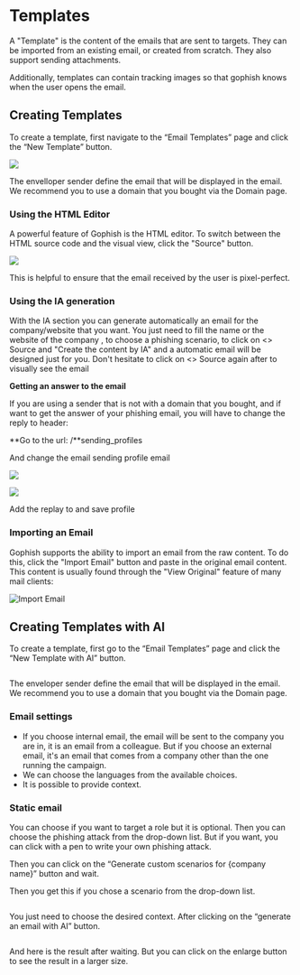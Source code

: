 # Templates

A "Template" is the content of the emails that are sent to targets. They can be imported from an existing email, or created from scratch. They also support sending attachments.

Additionally, templates can contain tracking images so that gophish knows when the user opens the email.

## Creating Templates

To create a template, first navigate to the “Email Templates” page and click the “New Template” button.

![](<../.gitbook/assets/image (2).png>)

The envelloper sender define the email that will be displayed in the email. We recommend you to use a domain that you bought via the Domain page.&#x20;

### Using the HTML Editor

A powerful feature of Gophish is the HTML editor. To switch between the HTML source code and the visual view, click the "Source" button.

![](<../.gitbook/assets/image (1) (1).png>)

This is helpful to ensure that the email received by the user is pixel-perfect.

### Using the IA generation

With the IA section you can generate automatically an email for the company/website that you want. You just need to fill the name or the website of the company , to choose a phishing scenario, to click on <> Source and "Create the content by IA"  and a automatic email will be designed just for you. Don't hesitate to click on <> Source again after to visually see the email&#x20;





**Getting an answer to the email**

If you are using a sender that is not with a domain that you bought, and if want to get the answer of your phishing email, you will have to change the reply to header:

**Go to the url:  /**sending\_profiles

And change the email sending profile email

![](../.gitbook/assets/image.png)



![](<../.gitbook/assets/image (1).png>)



Add the replay to and save profile

### Importing an Email

Gophish supports the ability to import an email from the raw content. To do this, click the "Import Email" button and paste in the original email content. This content is usually found through the "View Original" feature of many mail clients:

![Import Email](https://imgur.com/QAZCrHu.png)

## Creating Templates with AI&#x20;

To create a template, first go to the “Email Templates” page and click the “New Template with AI” button.

<figure><img src="../.gitbook/assets/image (8).png" alt=""><figcaption></figcaption></figure>

The enveloper sender define the email that will be displayed in the email. We recommend you to use a domain that you bought via the Domain page.&#x20;

### Email settings&#x20;

* If you choose internal email, the email will be sent to the company you are in, it is an email from a colleague. But if you choose an external email, it's an email that comes from a company other than the one running the campaign.
* We can choose the languages ​​from the available choices.
* It is possible to provide context.

### Static email

You can choose if you want to target a role but it is optional. Then you can choose the phishing attack from the drop-down list. But if you want, you can click with a pen to write your own phishing attack.&#x20;

Then you can click on the “Generate custom scenarios for {company name}” button and wait.

&#x20;Then you get this if you chose a scenario from the drop-down list.

<figure><img src="../.gitbook/assets/image (9).png" alt=""><figcaption></figcaption></figure>

You just need to choose the desired context. After clicking on the “generate an email with AI” button.

<figure><img src="../.gitbook/assets/image (10).png" alt=""><figcaption></figcaption></figure>

And here is the result after waiting. But you can click on the enlarge button to see the result in a larger size.&#x20;

<figure><img src="../.gitbook/assets/image (12).png" alt=""><figcaption></figcaption></figure>
